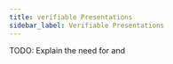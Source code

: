 ```yaml
---
title: verifiable Presentations
sidebar_label: Verifiable Presentations
---
```


TODO: Explain the need for and 